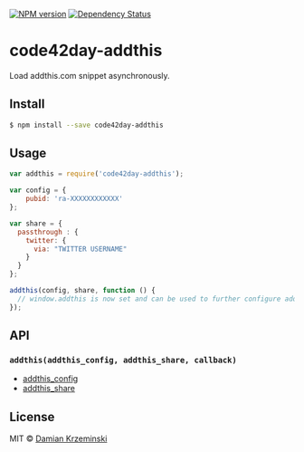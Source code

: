 [![NPM version][npm-image]][npm-url]
[![Dependency Status][gemnasium-image]][gemnasium-url]

# code42day-addthis

Load addthis.com snippet asynchronously.

## Install

```sh
$ npm install --save code42day-addthis
```

## Usage

```js
var addthis = require('code42day-addthis');

var config = {
    pubid: 'ra-XXXXXXXXXXXX'
};

var share = {
  passthrough : {
    twitter: {
      via: "TWITTER USERNAME"
    }
  }
};

addthis(config, share, function () {
  // window.addthis is now set and can be used to further configure addthis
});
```

## API

### `addthis(addthis_config, addthis_share, callback)`

- [addthis_config](http://www.addthis.com/academy/the-addthis_config-variable/)
- [addthis_share](http://www.addthis.com/academy/the-addthis_share-variable/)


## License

MIT © [Damian Krzeminski](https://code42day.com)

[npm-image]: https://img.shields.io/npm/v/code42day-addthis.svg
[npm-url]: https://npmjs.org/package/code42day-addthis

[gemnasium-image]: https://img.shields.io/gemnasium/code42day/code42day-addthis.svg
[gemnasium-url]: https://gemnasium.com/code42day/code42day-addthis
